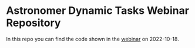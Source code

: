 # Astronomer Dynamic Tasks Webinar Repository

In this repo you can find the code shown in the [webinar](https://www.astronomer.io/events/webinars/dynamic-tasks-in-airflow/) on 2022-10-18. 
